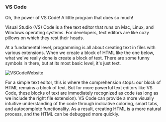 ### VS Code

Oh, the power of VS Code! A little program that does so much!

Visual Studio (VS) Code is a free text editor that runs on Mac, Linux, and Windows operating systems. For developers, text editors are like cozy pillows on which they rest their heads.

At a fundamental level, programming is all about creating text in files with various extensions. When we create a block of HTML like the one below, what we've really done is create a block of text. There are some funny symbols in there, but at its most basic level, it's just text.

![VSCodeWebsite](app://local/Z%3A%5CDropbox%5CAcademia%20Notes%5CFinancial%20Tech%5C0.%20A%20Dependency%20Guide%5CDo%20not%20open%5Cassets%5CMachineReady-VSCode.png?1633969052633)

For a simple text editor, this is where the comprehension stops: our block of HTML remains a block of text. But for more powerful text editors like VS Code, these blocks of text are immediately recognized as code (as long as we include the right file extension). VS Code can provide a more visually intuitive understanding of the code through indicative coloring, smart tabs, and autocomplete functionality. As a result, creating HTML is a more natural process, and the HTML can be debugged more quickly.